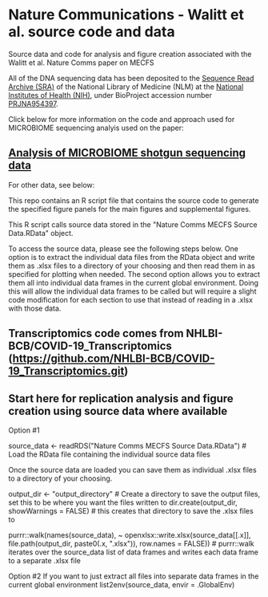 # Nature Communications - Walitt et al. source code and data
Source data and code for analysis and figure creation associated with the Walitt et al. Nature Comms paper on MECFS

All of the DNA sequencing data has been deposited to the [Sequence Read Archive (SRA)](https://www.ncbi.nlm.nih.gov/sra) of the National Library of Medicine (NLM) at the [National Institutes of Health (NIH)](https://www.nih.gov/), under BioProject accession number [PRJNA954397](https://www.ncbi.nlm.nih.gov/sra/PRJNA954397).


Click below for more information on the code and approach used for MICROBIOME sequencing analyis used on the paper:

## [Analysis of MICROBIOME shotgun sequencing data](docs/WGS.md)

For other data, see below:

This repo contains an R script file that contains the source code to generate the specified figure panels for the main figures and supplemental figures.

This R script calls source data stored in the "Nature Comms MECFS Source Data.RData" object.

To access the source data, please see the following steps below. One option is to extract the individual data files from the RData object and write them as .xlsx files to a directory of your choosing and then read them in as specified for plotting when needed. The second option allows you to extract them all into individual data frames in the current global environment. Doing this will allow the individual data frames to be called but will require a slight code modification for each section to use that instead of reading in a .xlsx with those data.

## Transcriptomics code comes from NHLBI-BCB/COVID-19_Transcriptomics (https://github.com/NHLBI-BCB/COVID-19_Transcriptomics.git)

## Start here for replication analysis and figure creation using source data where available

Option #1

source_data <- readRDS("Nature Comms MECFS Source Data.RData") # Load the RData file containing the individual source data files

Once the source data are loaded you can save them as individual .xlsx files to a directory of your choosing.

output_dir <- "output_directory" # Create a directory to save the output files, set this to be where you want the files written to
dir.create(output_dir, showWarnings = FALSE) # this creates that directory to save the .xlsx files to

purrr::walk(names(source_data), ~ openxlsx::write.xlsx(source_data[[.x]], file.path(output_dir, paste0(.x, ".xlsx")), row.names = FALSE)) # purrr::walk iterates over the source_data list of data frames and writes each data frame to a separate .xlsx file

Option #2
If you want to just extract all files into separate data frames in the current global environment
list2env(source_data, envir = .GlobalEnv)
